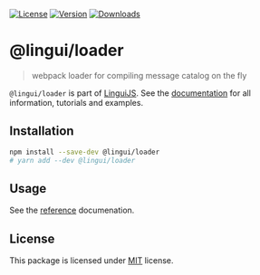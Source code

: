 [![License][badge-license]][license]
[![Version][badge-version]][package]
[![Downloads][badge-downloads]][package]

# @lingui/loader

> webpack loader for compiling message catalog on the fly

`@lingui/loader` is part of [LinguiJS][linguijs]. See the
[documentation][documentation] for all information, tutorials and examples.

## Installation

```sh
npm install --save-dev @lingui/loader
# yarn add --dev @lingui/loader
```

## Usage

See the [reference][reference] documenation.

## License

This package is licensed under [MIT][license] license.

[license]: https://github.com/lingui/js-lingui/blob/main/LICENSE
[linguijs]: https://github.com/lingui/js-lingui
[documentation]: https://lingui.js.org/
[reference]: https://lingui.js.org/ref/loader.html
[package]: https://www.npmjs.com/package/@lingui/loader
[badge-downloads]: https://img.shields.io/npm/dw/@lingui/loader.svg
[badge-version]: https://img.shields.io/npm/v/@lingui/loader.svg
[badge-license]: https://img.shields.io/npm/l/@lingui/loader.svg
